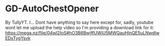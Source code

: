 # GD-AutoChestOpener
By TullyYT. 
I... Dont have anything to say here
except for,
sadly, youtube wont let me upload the help video so I'm providing a download link for it:
https://mega.nz/file/04wl2IoS#hO3B6BwjffUWjU5MWQauHInQE5uLNwdIwEDxTygYsvk
